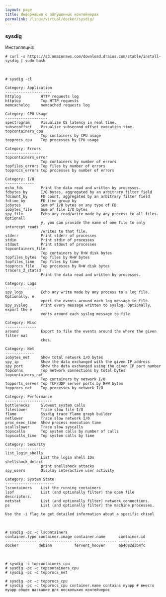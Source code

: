 ```yaml
---
layout: page
title: Информация о запущенных контейнерах
permalink: /linux/virtual/docker/sysdig/
---
```



### sysdig

Инсталляция:

    # curl -s https://s3.amazonaws.com/download.draios.com/stable/install-sysdig | sudo bash


<br/>


    # sysdig -cl

    Category: Application
    ---------------------
    httplog         HTTP requests log
    httptop         Top HTTP requests
    memcachelog     memcached requests log

    Category: CPU Usage
    -------------------
    spectrogram     Visualize OS latency in real time.
    subsecoffset    Visualize subsecond offset execution time.
    topcontainers_cpu
                    Top containers by CPU usage
    topprocs_cpu    Top processes by CPU usage

    Category: Errors
    ----------------
    topcontainers_error
                    Top containers by number of errors
    topfiles_errors Top files by number of errors
    topprocs_errors top processes by number of errors

    Category: I/O
    -------------
    echo_fds        Print the data read and written by processes.
    fdbytes_by      I/O bytes, aggregated by an arbitrary filter field
    fdcount_by      FD count, aggregated by an arbitrary filter field
    fdtime_by       FD time group by
    iobytes         Sum of I/O bytes on any type of FD
    iobytes_file    Sum of file I/O bytes
    spy_file        Echo any read/write made by any process to all files. Optionall
                    y, you can provide the name of one file to only intercept reads
                    /writes to that file.
    stderr          Print stderr of processes
    stdin           Print stdin of processes
    stdout          Print stdout of processes
    topcontainers_file
                    Top containers by R+W disk bytes
    topfiles_bytes  Top files by R+W bytes
    topfiles_time   Top files by time
    topprocs_file   Top processes by R+W disk bytes
    tracers_2_statsd
                    Print the data read and written by processes.

    Category: Logs
    --------------
    spy_logs        Echo any write made by any process to a log file. Optionally, e
                    xport the events around each log message to file.
    spy_syslog      Print every message written to syslog. Optionally, export the e
                    vents around each syslog message to file.

    Category: Misc
    --------------
    around          Export to file the events around the where the given filter mat
                    ches.

    Category: Net
    -------------
    iobytes_net     Show total network I/O bytes
    spy_ip          Show the data exchanged with the given IP address
    spy_port        Show the data exchanged using the given IP port number
    topconns        Top network connections by total bytes
    topcontainers_net
                    Top containers by network I/O
    topports_server Top TCP/UDP server ports by R+W bytes
    topprocs_net    Top processes by network I/O

    Category: Performance
    ---------------------
    bottlenecks     Slowest system calls
    fileslower      Trace slow file I/O
    flame           Sysdig trace flame graph builder
    netlower        Trace slow network I/0
    proc_exec_time  Show process execution time
    scallslower     Trace slow syscalls
    topscalls       Top system calls by number of calls
    topscalls_time  Top system calls by time

    Category: Security
    ------------------
    list_login_shells
                    List the login shell IDs
    shellshock_detect
                    print shellshock attacks
    spy_users       Display interactive user activity

    Category: System State
    ----------------------
    lscontainers    List the running containers
    lsof            List (and optionally filter) the open file descriptors.
    netstat         List (and optionally filter) network connections.
    ps              List (and optionally filter) the machine processes.

    Use the -i flag to get detailed information about a specific chisel


<br/>

    # sysdig -pc -c lscontainers
    container.type container.image container.name      container.id
    -------------- --------------- ------------------- ------------
    docker         debian          fervent_hoover      ab4082d2b4fc



<br/>

    # sysdig -c topcontainers_cpu
    # sysdig -pc -c topcontainers_cpu
    # sysdig -pc -c topprocs_net

    # sysdig -pc -c topprocs_cpu
    # sysdig -pc -c topprocs_cpu container.name contains myapp # вместо myapp общее название для нескольких контейнеров
